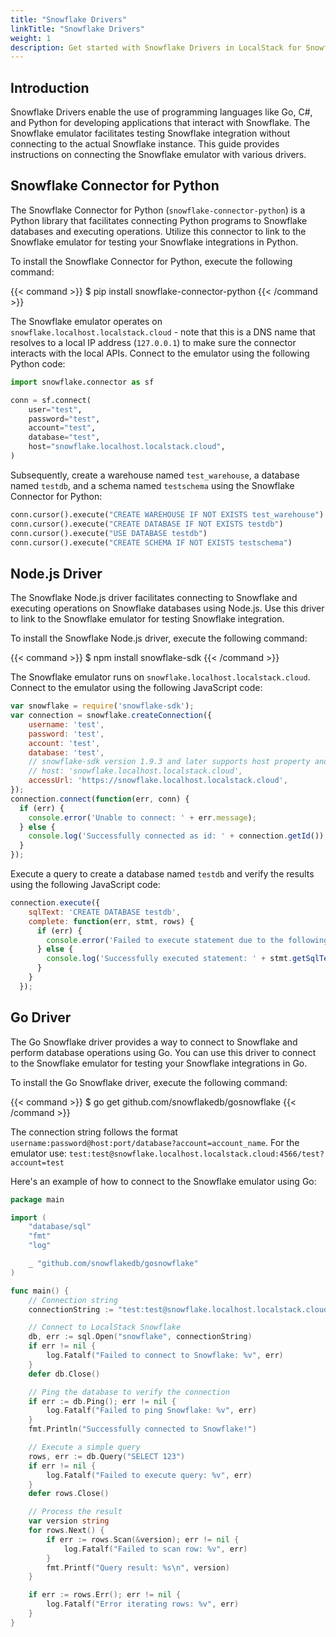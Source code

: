 ```yaml
---
title: "Snowflake Drivers"
linkTitle: "Snowflake Drivers"
weight: 1
description: Get started with Snowflake Drivers in LocalStack for Snowflake
---
```


## Introduction

Snowflake Drivers enable the use of programming languages like Go, C#, and Python for developing applications that interact with Snowflake. The Snowflake emulator facilitates testing Snowflake integration without connecting to the actual Snowflake instance. This guide provides instructions on connecting the Snowflake emulator with various drivers.

## Snowflake Connector for Python

The Snowflake Connector for Python (`snowflake-connector-python`) is a Python library that facilitates connecting Python programs to Snowflake databases and executing operations. Utilize this connector to link to the Snowflake emulator for testing your Snowflake integrations in Python.

To install the Snowflake Connector for Python, execute the following command:

{{< command >}}
$ pip install snowflake-connector-python
{{< /command >}}

The Snowflake emulator operates on `snowflake.localhost.localstack.cloud` - note that this is a DNS name that resolves to a local IP address (`127.0.0.1`) to make sure the connector interacts with the local APIs. Connect to the emulator using the following Python code:

```python
import snowflake.connector as sf

conn = sf.connect(
    user="test",
    password="test",
    account="test",
    database="test",
    host="snowflake.localhost.localstack.cloud",
)
```

Subsequently, create a warehouse named `test_warehouse`, a database named `testdb`, and a schema named `testschema` using the Snowflake Connector for Python:

```python
conn.cursor().execute("CREATE WAREHOUSE IF NOT EXISTS test_warehouse")
conn.cursor().execute("CREATE DATABASE IF NOT EXISTS testdb")
conn.cursor().execute("USE DATABASE testdb")
conn.cursor().execute("CREATE SCHEMA IF NOT EXISTS testschema")
```

## Node.js Driver

The Snowflake Node.js driver facilitates connecting to Snowflake and executing operations on Snowflake databases using Node.js. Use this driver to link to the Snowflake emulator for testing Snowflake integration.

To install the Snowflake Node.js driver, execute the following command:

{{< command >}}
$ npm install snowflake-sdk
{{< /command >}}

The Snowflake emulator runs on `snowflake.localhost.localstack.cloud`. Connect to the emulator using the following JavaScript code:

```javascript
var snowflake = require('snowflake-sdk');
var connection = snowflake.createConnection({
    username: 'test',
    password: 'test',
    account: 'test',
    database: 'test',
    // snowflake-sdk version 1.9.3 and later supports host property and can be used instead of accessUrl like:
    // host: 'snowflake.localhost.localstack.cloud',
    accessUrl: 'https://snowflake.localhost.localstack.cloud',
});
connection.connect(function(err, conn) {
  if (err) {
    console.error('Unable to connect: ' + err.message);
  } else {
    console.log('Successfully connected as id: ' + connection.getId());
  }
});
```

Execute a query to create a database named `testdb` and verify the results using the following JavaScript code:

```javascript
connection.execute({
    sqlText: 'CREATE DATABASE testdb',
    complete: function(err, stmt, rows) {
      if (err) {
        console.error('Failed to execute statement due to the following error: ' + err.message);
      } else {
        console.log('Successfully executed statement: ' + stmt.getSqlText());
      }
    }
  });
```

## Go Driver

The Go Snowflake driver provides a way to connect to Snowflake and perform database operations using Go. You can use this driver to connect to the Snowflake emulator for testing your Snowflake integrations in Go.

To install the Go Snowflake driver, execute the following command:

{{< command >}}
$ go get github.com/snowflakedb/gosnowflake
{{< /command >}}

The connection string follows the format `username:password@host:port/database?account=account_name`. For the emulator use:
`test:test@snowflake.localhost.localstack.cloud:4566/test?account=test`

Here's an example of how to connect to the Snowflake emulator using Go:

```go
package main

import (
	"database/sql"
	"fmt"
	"log"

	_ "github.com/snowflakedb/gosnowflake"
)

func main() {
	// Connection string
	connectionString := "test:test@snowflake.localhost.localstack.cloud:4566/test?account=test"

	// Connect to LocalStack Snowflake
	db, err := sql.Open("snowflake", connectionString)
	if err != nil {
		log.Fatalf("Failed to connect to Snowflake: %v", err)
	}
	defer db.Close()

	// Ping the database to verify the connection
	if err := db.Ping(); err != nil {
		log.Fatalf("Failed to ping Snowflake: %v", err)
	}
	fmt.Println("Successfully connected to Snowflake!")

	// Execute a simple query
	rows, err := db.Query("SELECT 123")
	if err != nil {
		log.Fatalf("Failed to execute query: %v", err)
	}
	defer rows.Close()

	// Process the result
	var version string
	for rows.Next() {
		if err := rows.Scan(&version); err != nil {
			log.Fatalf("Failed to scan row: %v", err)
		}
		fmt.Printf("Query result: %s\n", version)
	}

	if err := rows.Err(); err != nil {
		log.Fatalf("Error iterating rows: %v", err)
	}
}
```
